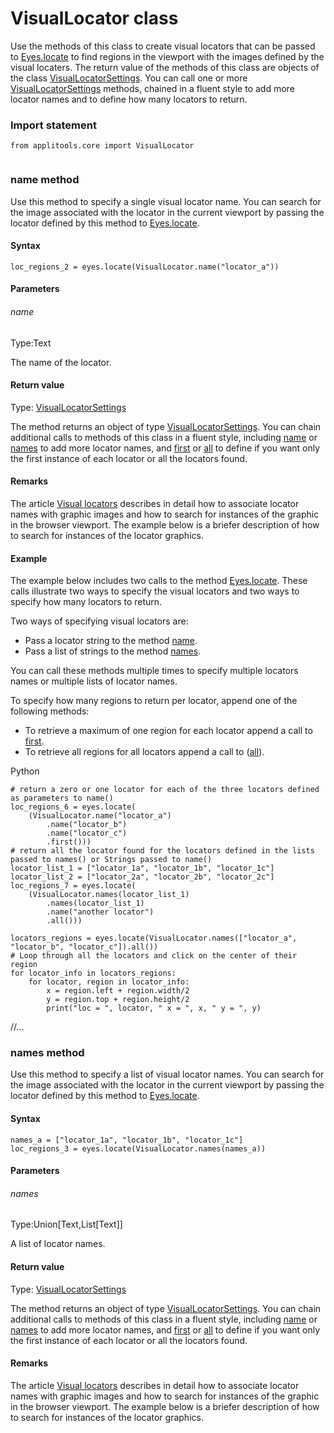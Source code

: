 # VisualLocator class
Use the methods of this class to create visual locators that can be passed to [Eyes.locate](./eyes#locate-method) to find regions in the viewport with the images defined by the visual locaters.
The return value of the methods of this class are objects of the class [VisualLocatorSettings](./visuallocatorsettings). You can call one or more [VisualLocatorSettings](./visuallocatorsettings) methods, chained in a fluent style to add more locator names and to define how many locators to return. 
 ### Import statement 
``` 
from applitools.core import VisualLocator
 
 ``` 
 
### name method
Use this method to specify a single visual locator name.
You can search for the image associated with the locator in the current viewport by passing the locator defined by this method to [Eyes.locate](./eyes#locate-method).

#### Syntax 
 ``` 
loc_regions_2 = eyes.locate(VisualLocator.name("locator_a"))  
 ``` 

 #### Parameters 
 ###### name 
  
 Type:Text 
  
 The name of the locator. 
  
 #### Return value 
Type: [VisualLocatorSettings](./visuallocatorsettings)

The method returns an object of type [VisualLocatorSettings](./visuallocatorsettings-method). You can chain additional calls to methods of this class in a fluent style, including [name](./visuallocatorsettings#name-method) or [names](./visuallocatorsettings#names-method) to add more locator names, and [first](./visuallocatorsettings#first-method) or [all](./visuallocatorsettings#all-method) to define if you want only the first instance of each locator or all the locators found.
        
 ####  Remarks
        
 The article [Visual locators](https://applitools.com/docs/features/visual-locators.html) describes in detail how to associate locator names with graphic images and how to search for instances of the graphic in the browser viewport. The example below is a briefer description of how to search for instances of the locator graphics.
 
 #### Example  
The example below includes two calls to the method [Eyes.locate](./eyes#locate-method). These calls illustrate two ways to specify the visual locators and two ways to specify how many locators to return.

Two ways of specifying visual locators are:

*   Pass a locator string to the method [name](./visuallocatorsettings#name-method).
*   Pass a list of strings to the method [names](./visuallocatorsettings#names-method).

You can call these methods multiple times to specify multiple locators names or multiple lists of locator names.

To specify how many regions to return per locator, append one of the following methods:

*   To retrieve a maximum of one region for each locator append a call to [first](./visuallocatorsettings#first-method).
*   To retrieve all regions for all locators append a call to ([all](./visuallocatorsettings#all-method)).

Python

    # return a zero or one locator for each of the three locators defined as parameters to name()
    loc_regions_6 = eyes.locate(
        (VisualLocator.name("locator_a")
            .name("locator_b")
            .name("locator_c")
            .first()))
    # return all the locator found for the locators defined in the lists passed to names() or Strings passed to name()                   
    locator_list_1 = ["locator_1a", "locator_1b", "locator_1c"]
    locator_list_2 = ["locator_2a", "locator_2b", "locator_2c"]
    loc_regions_7 = eyes.locate(
        (VisualLocator.names(locator_list_1)
            .names(locator_list_1)
            .name("another locator")
            .all()))
    
    locators_regions = eyes.locate(VisualLocator.names(["locator_a", "locator_b", "locator_c"]).all())
    # Loop through all the locators and click on the center of their region
    for locator_info in locators_regions:
        for locator, region in locator_info:
            x = region.left + region.width/2
            y = region.top + region.height/2
            print("loc = ", locator, " x = ", x, " y = ", y)

//... 
### names method
Use this method to specify a list of visual locator names.
You can search for the image associated with the locator in the current viewport by passing the locator defined by this method to [Eyes.locate](./eyes#locate-method).

#### Syntax 
 ``` 
names_a = ["locator_1a", "locator_1b", "locator_1c"]
loc_regions_3 = eyes.locate(VisualLocator.names(names_a))  
 ``` 

 #### Parameters 
 ###### names 
  
 Type:Union\[Text,List\[Text\]\] 
  
 A list of locator names. 
  
 #### Return value 
Type: [VisualLocatorSettings](./visuallocatorsettings)

The method returns an object of type [VisualLocatorSettings](./visuallocatorsettings-method). You can chain additional calls to methods of this class in a fluent style, including [name](./visuallocatorsettings#name-method) or [names](./visuallocatorsettings#names-method) to add more locator names, and [first](./visuallocatorsettings#first-method) or [all](./visuallocatorsettings#all-method) to define if you want only the first instance of each locator or all the locators found.
        
 ####  Remarks
        
 The article [Visual locators](https://applitools.com/docs/features/visual-locators.html) describes in detail how to associate locator names with graphic images and how to search for instances of the graphic in the browser viewport. The example below is a briefer description of how to search for instances of the locator graphics.
